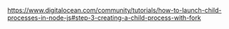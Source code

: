 https://www.digitalocean.com/community/tutorials/how-to-launch-child-processes-in-node-js#step-3-creating-a-child-process-with-fork